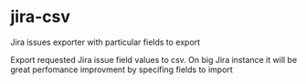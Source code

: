 # jira-csv
Jira issues exporter with particular fields to export

Export requested Jira issue field values to csv.
On big Jira instance it will be great perfomance improvment by specifing fields to import
